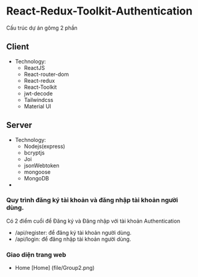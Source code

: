

#  React-Redux-Toolkit-Authentication
Cấu trúc dự án gômg 2 phần 

## Client
- Technology:
    - ReactJS
    - React-router-dom
    - React-redux
    - React-Toolkit
    - jwt-decode
    - Tailwindcss
    - Material UI
## Server
- Technology:
    - Nodejs(express)
    - bcryptjs
    - Joi
    - jsonWebtoken
    - mongoose
    - MongoDB
- 
### Quy trình đăng ký tài khoản và đăng nhập tài khoản người dùng.

Có 2 điểm cuổi để Đăng ký và Đăng nhập với tài khoản Authentication

- /api/register: để đăng ký tài khoản người dùng.
- /api/login: để đăng nhập tài khoản người dùng.


### Giao diện trang web
 
- Home
[Home] (file/Group2.png)



